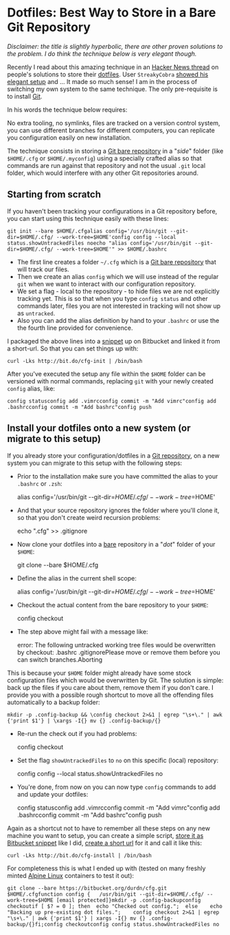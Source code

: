 Dotfiles: Best Way to Store in a Bare Git Repository
====================================================

_Disclaimer: the title is slightly hyperbolic, there are other proven solutions to the problem. I do think the technique below is very elegant though._

Recently I read about this amazing technique in an [Hacker News thread](https://news.ycombinator.com/item?id=11070797) on people's solutions to store their [dotfiles](https://en.wikipedia.org/wiki/Dot-file). User `StreakyCobra` [showed his elegant setup](https://news.ycombinator.com/item?id=11071754) and ... It made so much sense! I am in the process of switching my own system to the same technique. The only pre-requisite is to install [Git](/git).

In his words the technique below requires:

No extra tooling, no symlinks, files are tracked on a version control system, you can use different branches for different computers, you can replicate you configuration easily on new installation.

The technique consists in storing a [Git bare repository](http://www.saintsjd.com/2011/01/what-is-a-bare-git-repository/) in a "_side_" folder (like `$HOME/.cfg` or `$HOME/.myconfig`) using a specially crafted alias so that commands are run against that repository and not the usual `.git` local folder, which would interfere with any other Git repositories around.

Starting from scratch
---------------------

If you haven't been tracking your configurations in a Git repository before, you can start using this technique easily with these lines:

    git init --bare $HOME/.cfgalias config='/usr/bin/git --git-dir=$HOME/.cfg/ --work-tree=$HOME'config config --local status.showUntrackedFiles noecho "alias config='/usr/bin/git --git-dir=$HOME/.cfg/ --work-tree=$HOME'" >> $HOME/.bashrc

*   The first line creates a folder `~/.cfg` which is a [Git bare repository](http://www.saintsjd.com/2011/01/what-is-a-bare-git-repository/) that will track our files.
*   Then we create an alias `config` which we will use instead of the regular `git` when we want to interact with our configuration repository.
*   We set a flag - local to the repository - to hide files we are not explicitly tracking yet. This is so that when you type `config status` and other commands later, files you are not interested in tracking will not show up as `untracked`.
*   Also you can add the alias definition by hand to your `.bashrc` or use the the fourth line provided for convenience.

I packaged the above lines into a [snippet](https://bitbucket.org/snippets/nicolapaolucci/ergX9) up on Bitbucket and linked it from a short-url. So that you can set things up with:

    curl -Lks http://bit.do/cfg-init | /bin/bash

After you've executed the setup any file within the `$HOME` folder can be versioned with normal commands, replacing `git` with your newly created `config` alias, like:

    config statusconfig add .vimrcconfig commit -m "Add vimrc"config add .bashrcconfig commit -m "Add bashrc"config push

Install your dotfiles onto a new system (or migrate to this setup)
------------------------------------------------------------------

If you already store your configuration/dotfiles in a [Git repository](/git), on a new system you can migrate to this setup with the following steps:

*   Prior to the installation make sure you have committed the alias to your `.bashrc` or `.zsh`:

    alias config='/usr/bin/git --git-dir=$HOME/.cfg/ --work-tree=$HOME'

*   And that your source repository ignores the folder where you'll clone it, so that you don't create weird recursion problems:

    echo ".cfg" >> .gitignore

*   Now clone your dotfiles into a [bare](http://www.saintsjd.com/2011/01/what-is-a-bare-git-repository/) repository in a "_dot_" folder of your `$HOME`:

    git clone --bare <git-repo-url> $HOME/.cfg

*   Define the alias in the current shell scope:

    alias config='/usr/bin/git --git-dir=$HOME/.cfg/ --work-tree=$HOME'

*   Checkout the actual content from the bare repository to your `$HOME`:

    config checkout

*   The step above might fail with a message like:

    error: The following untracked working tree files would be overwritten by checkout:    .bashrc    .gitignorePlease move or remove them before you can switch branches.Aborting

This is because your `$HOME` folder might already have some stock configuration files which would be overwritten by Git. The solution is simple: back up the files if you care about them, remove them if you don't care. I provide you with a possible rough shortcut to move all the offending files automatically to a backup folder:

    mkdir -p .config-backup && \config checkout 2>&1 | egrep "\s+\." | awk {'print $1'} | \xargs -I{} mv {} .config-backup/{}

*   Re-run the check out if you had problems:

    config checkout

*   Set the flag `showUntrackedFiles` to `no` on this specific (local) repository:

    config config --local status.showUntrackedFiles no

*   You're done, from now on you can now type `config` commands to add and update your dotfiles:

    config statusconfig add .vimrcconfig commit -m "Add vimrc"config add .bashrcconfig commit -m "Add bashrc"config push

Again as a shortcut not to have to remember all these steps on any new machine you want to setup, you can create a simple script, [store it as Bitbucket snippet](https://bitbucket.org/snippets/nicolapaolucci/7rE9K) like I did, [create a short url](http://bit.do/) for it and call it like this:

    curl -Lks http://bit.do/cfg-install | /bin/bash

For completeness this is what I ended up with (tested on many freshly minted [Alpine Linux](https://www.alpinelinux.org/) containers to test it out):

    git clone --bare https://bitbucket.org/durdn/cfg.git $HOME/.cfgfunction config {   /usr/bin/git --git-dir=$HOME/.cfg/ --work-tree=$HOME [email protected]}mkdir -p .config-backupconfig checkoutif [ $? = 0 ]; then  echo "Checked out config.";  else    echo "Backing up pre-existing dot files.";    config checkout 2>&1 | egrep "\s+\." | awk {'print $1'} | xargs -I{} mv {} .config-backup/{}fi;config checkoutconfig config status.showUntrackedFiles no